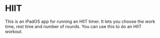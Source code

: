 # HIIT

This is an iPadOS app for running an HIIT timer. It lets you choose the work time, rest time and number of rounds. You can use this to do an HIIT workout.
